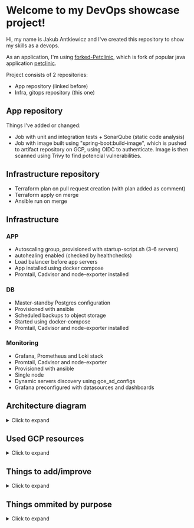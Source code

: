 # Welcome to my DevOps showcase project!

Hi, my name is Jakub Antkiewicz and I've created this repository to show my skills as a devops.

As an application, I'm using [forked-Petclinic](https://github.com/Jakub-A-DO/spring-petclinic-devops), which is fork of popular java application [petclinic](https://github.com/spring-projects/spring-petclinic).

Project consists of 2 repositories:

- App repository (linked before)
- Infra, gitops repository (this one)

## App repository

Things I've added or changed:

- Job with unit and integration tests + SonarQube (static code analysis)
- Job with image built using "spring-boot:build-image", which is pushed to artifact repository on GCP, using OIDC to authenticate. Image is then scanned using Trivy to find potencial vulnerabilities.

## Infrastructure repository

- Terraform plan on pull request creation (with plan added as comment)
- Terraform apply on merge
- Ansible run on merge

## Infrastructure

### APP

- Autoscaling group, provisioned with startup-script.sh (3-6 servers)
- autohealing enabled (checked by healthchecks)
- Load balancer before app servers
- App installed using docker compose
- Promtail, Cadvisor and node-exporter installed

### DB

- Master-standby Postgres configuration
- Provisioned with ansible
- Scheduled backups to object storage
- Started using docker-compose
- Promtail, Cadvisor and node-exporter installed

### Monitoring

- Grafana, Prometheus and Loki stack
- Promtail, Cadvisor and node-exporter
- Provisioned with ansible
- Single node
- Dynamic servers discovery using gce_sd_configs
- Grafana preconfigured with datasources and dashboards

## Architecture diagram

<details>
<summary>Click to expand</summary>

### Simple arch diagram to show system design (details ommited, they are described in code)

![Arch](./pictures/arch-petclinic-standard.png)

</details>

## Used GCP resources

<details>
<summary>Click to expand</summary>

- Computer instances
- Computer firewall
- Compute region autoscaller
- instance template
- region compute instance group manager
- backend service
- health checks
- global address
- url map
- target http proxy
- global forwarding rules
- artifact registry
- service accounts
- storage bucket
- workloads

</details>

## Things to add/improve

<details>
<summary>Click to expand</summary>

TODO!

</details>

## Things ommited by purpose

<details>
<summary>Click to expand</summary>

TODO!

</details>
